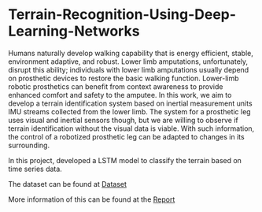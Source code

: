 # Terrain-Recognition-Using-Deep-Learning-Networks
Humans naturally develop walking capability that is energy efficient, stable, environment adaptive, and robust. Lower limb amputations, unfortunately, disrupt this ability; individuals with lower limb amputations usually depend on prosthetic devices to restore the basic walking function. Lower-limb robotic prosthetics can benefit from context awareness to provide enhanced comfort and safety to the amputee. In this work, we aim to develop a terrain identification system based on inertial measurement units IMU streams collected from the lower limb. The system for a prosthetic leg uses visual and inertial sensors though, but we are willing to observe if terrain identification without the visual data is viable. With such information, the control of a robotized prosthetic leg can be adapted to changes in its surrounding.

In this project, developed a LSTM model to classify the terrain based on time series data.

The dataset can be found at [Dataset](https://github.com/pranavsv16/Terrain-Recognition-Using-Deep-Learning-Networks/blob/main/ECE542_sp2022_Project_TerrainRecognition-20220605T012231Z-001.zip])

More information of this can be found at the [Report](https://github.com/pranavsv16/Terrain-Recognition-Using-Deep-Learning-Networks/blob/main/Final_Project_Report.pdf)

